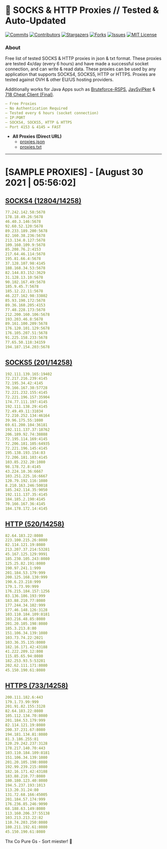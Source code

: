 <!-- MARKDOWN LINKS & IMAGES -->
<!-- https://www.markdownguide.org/basic-syntax/#reference-style-links -->
[contributors-shield]: https://img.shields.io/github/contributors/KaiBurton/free-proxies-autoupdated?style=for-the-badge
[contributors-url]: https://github.com/KaiBurton/free-proxies-autoupdated/graphs/contributors
[forks-shield]: https://img.shields.io/github/forks/KaiBurton/free-proxies-autoupdated?style=for-the-badge
[forks-url]: https://github.com/KaiBurton/free-proxies-autoupdated/network/members
[stars-shield]: https://img.shields.io/github/stars/KaiBurton/free-proxies-autoupdated?style=for-the-badge
[stars-url]: https://github.com/KaiBurton/free-proxies-autoupdated/stargazers
[issues-shield]: https://img.shields.io/github/issues/KaiBurton/free-proxies-autoupdated?style=for-the-badge
[issues-url]: https://github.com/KaiBurton/free-proxies-autoupdated/issues
[license-shield]: https://img.shields.io/github/license/KaiBurton/free-proxies-autoupdated?style=for-the-badge
[license-url]: https://github.com/KaiBurton/free-proxies-autoupdated/blob/main/LICENSE
[commit-shield]: https://img.shields.io/github/last-commit/KaiBurton/free-proxies-autoupdated?style=for-the-badge
[commit-url]: https://github.com/KaiBurton/free-proxies-autoupdated/commits/main

# 🎁 SOCKS & HTTP Proxies // Tested & Auto-Updated

[![Commits][commit-shield]][commit-url]
[![Contributors][contributors-shield]][contributors-url]
[![Stargazers][stars-shield]][stars-url]
[![Forks][forks-shield]][forks-url]
[![Issues][issues-shield]][issues-url]
[![MIT License][license-shield]][license-url]

### About
Free list of tested SOCKS & HTTP proxies in json & txt format. These proxies are tested 4x/day (every 6 hours) and have made a successful socket connection, and can write & read data. These proxies can be used by any application that supports SOCKS4, SOCKS5, HTTP or HTTPS. Proxies are tested against OVH & other EU/US hosting providers.

Additionally works for Java Apps such as [Bruteforce-RSPS](https://github.com/KaiBurton/Bruteforce-RSPS), [JaySyiPker](https://github.com/JayArrowz/JaySyiPker) & [718 Cheat Client (Final)](https://github.com/KaiBurton/718-Cheat-Client-Final). 

```yaml
— Free Proxies
— No Authentication Required
— Tested every 6 hours (socket connection)
— IP:PORT
— SOCKS4, SOCKS5, HTTP & HTTPS
— Port 4153 & 4145 = FAST
```

- **All Proxies (Direct URL)**
  - [proxies.json](https://raw.githubusercontent.com/KaiBurton/free-proxies-autoupdated/main/proxies.json)
  - [proxies.txt](https://raw.githubusercontent.com/KaiBurton/free-proxies-autoupdated/main/proxies.txt)

---

# [SAMPLE PROXIES] - [August 30 2021 | 05:56:02]

## [SOCKS4 (12804/14258)](https://raw.githubusercontent.com/KaiBurton/free-proxies-autoupdated/main/proxies-socks4.txt)
```yaml
77.242.142.58:5678
178.18.49.26:5678
46.40.3.146:5678
92.60.52.120:5678
89.233.189.200:5678
82.160.38.236:5678
213.134.0.127:5678
109.160.109.9:5678
85.208.76.2:4153
217.64.46.114:5678
195.81.66.4:5678
37.128.107.98:4145
188.168.34.53:5678
82.144.83.152:3629
31.128.13.10:5678
90.102.167.49:5678
185.9.45.7:5678
185.12.22.11:5678
46.227.162.98:33802
85.93.190.172:5678
89.36.160.205:4153
77.48.228.173:5678
212.200.160.106:5678
193.203.46.8:5678
89.161.100.209:5678
176.120.101.129:5678
176.105.207.51:5678
91.225.158.233:5678
77.65.50.118:34159
194.187.154.203:5678
```

## [SOCKS5 (201/14258)](https://raw.githubusercontent.com/KaiBurton/free-proxies-autoupdated/main/proxies-socks5.txt)
```yaml
192.111.139.165:19402
72.217.216.239:4145
72.195.34.42:4145
70.166.167.38:57728
72.221.232.155:4145
72.221.196.157:35904
174.77.111.197:4145
192.111.138.29:4145
72.49.49.11:31034
72.210.252.134:46164
39.96.175.55:1080
69.61.200.104:36181
192.111.137.37:18762
206.189.92.74:38888
72.195.114.169:4145
72.206.181.105:64935
72.221.196.145:4145
195.138.193.154:83
72.206.181.103:4145
103.85.232.20:1080
98.178.72.8:4145
43.224.10.36:6667
103.251.225.16:6667
120.79.192.116:1080
8.210.163.246:50018
185.242.114.35:9050
192.111.137.35:4145
184.185.2.190:4145
70.166.167.36:4145
184.178.172.14:4145
```

## [HTTP (520/14258)](https://raw.githubusercontent.com/KaiBurton/free-proxies-autoupdated/main/proxies-http.txt)
```yaml
82.64.183.22:8080
223.100.215.26:8080
82.114.121.19:8080
213.207.37.214:53281
45.167.125.129:9991
185.230.105.243:8080
125.25.82.191:8080
190.97.241.1:999
201.184.53.179:999
200.125.168.130:999
190.6.23.218:999
179.1.73.99:999
176.215.184.157:1256
83.136.186.193:999
183.88.210.77:8080
177.244.34.102:999
177.46.148.126:3128
103.110.184.109:8181
103.216.48.85:8080
201.20.105.198:8080
185.3.213.8:80
151.106.34.139:1080
103.73.74.22:2021
103.36.35.135:8080
182.16.171.42:43188
41.222.209.12:808
115.85.65.94:8080
182.253.93.5:53281
202.62.111.171:8080
45.150.190.61:8080
```

## [HTTPS (733/14258)](https://raw.githubusercontent.com/KaiBurton/free-proxies-autoupdated/main/proxies-https.txt)
```yaml
200.111.182.6:443
179.1.73.99:999
201.91.82.155:3128
82.64.183.22:8080
105.112.134.70:8080
201.184.53.179:999
82.114.121.19:8080
200.37.231.67:8080
194.181.134.81:8080
81.3.186.255:81
120.29.242.237:3128
178.217.140.70:443
103.110.184.109:8181
151.106.34.139:1080
201.20.105.198:8080
192.99.239.215:8080
182.16.171.42:43188
183.88.210.77:8080
180.180.123.40:8080
194.5.237.193:1013
113.20.31.24:80
131.72.68.166:45005
201.184.57.174:999
176.236.85.246:9090
68.188.63.149:8080
113.160.206.37:55138
103.213.213.22:82
110.74.203.250:8080
180.211.192.61:8080
45.150.190.61:8080
```



Thx Co Pure Gs - Sort miester! 💟